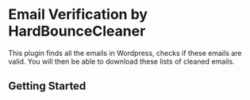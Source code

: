 # Email Verification by HardBounceCleaner

This plugin finds all the emails in Wordpress, checks if these emails are valid. You will then be able to download these lists of cleaned emails.

## Getting Started

